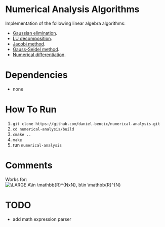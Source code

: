 # Numerical Analysis Algorithms

Implementation of the following linear algebra algorithms: 
* [Gaussian elimination](https://en.wikipedia.org/wiki/Gaussian_elimination).
* [LU decomposition](https://en.wikipedia.org/wiki/LU_decomposition).
* [Jacobi method](https://en.wikipedia.org/wiki/Jacobi_method).
* [Gauss-Seidel method](https://en.wikipedia.org/wiki/Gauss%E2%80%93Seidel_method).
* [Numerical differentiation](https://en.wikipedia.org/wiki/Numerical_differentiation).

# Dependencies
* none

# How To Run
1. `git clone https://github.com/daniel-bencic/numerical-analysis.git`
2. `cd numerical-analysis/build`
4. `cmake ..`
5. `make`
6. run `numerical-analysis`

# Comments
Works for: </br>
<img src="https://latex.codecogs.com/svg.latex?\LARGE&space;A\in&space;\mathbb{R}^{NxN},&space;b\in&space;\mathbb{R}^{N}" title="\LARGE A\in \mathbb{R}^{NxN}, b\in \mathbb{R}^{N}" />

# TODO
* add math expression parser

